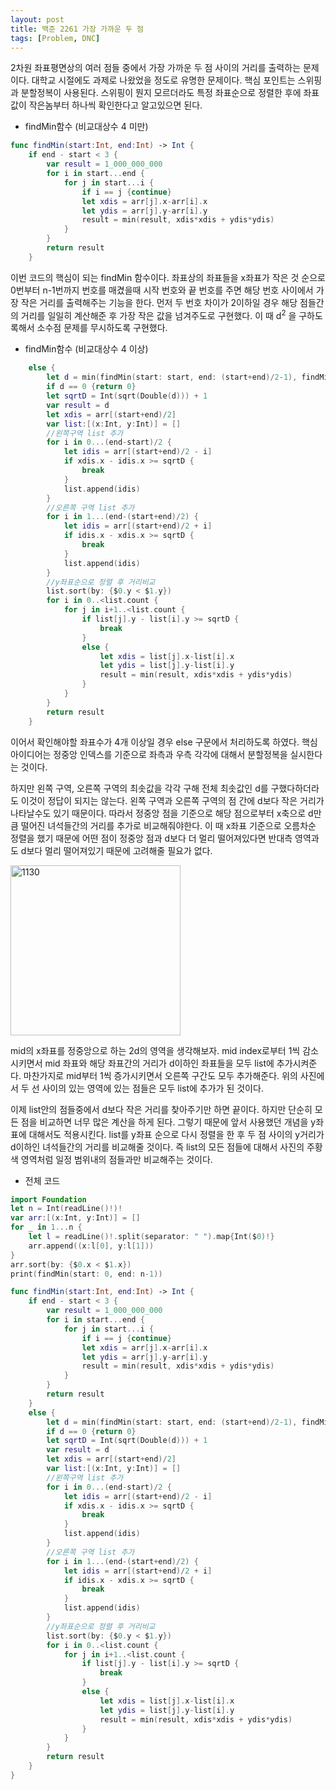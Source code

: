 ```yaml
---
layout: post
title: 백준 2261 가장 가까운 두 점
tags: [Problem, DNC]
---
```

2차원 좌표평면상의 여러 점들 중에서 가장 가까운 두 점 사이의 거리를 출력하는 문제이다. 대학교 시절에도 과제로 나왔었을 정도로 유명한 문제이다. 핵심 포인트는 스위핑과 분할정복이 사용된다. 스위핑이 뭔지 모르더라도 특정 좌표순으로 정렬한 후에 좌표값이 작은놈부터 하나씩 확인한다고 알고있으면 된다.

- findMin함수 (비교대상수 4 미만)
```swift
func findMin(start:Int, end:Int) -> Int {
    if end - start < 3 {
        var result = 1_000_000_000
        for i in start...end {
            for j in start...i {
                if i == j {continue}
                let xdis = arr[j].x-arr[i].x
                let ydis = arr[j].y-arr[i].y
                result = min(result, xdis*xdis + ydis*ydis)
            }
        }
        return result
    }
```
이번 코드의 핵심이 되는 findMin 함수이다. 좌표상의 좌표들을 x좌표가 작은 것 순으로 0번부터 n-1번까지 번호를 매겼을때 시작 번호와 끝 번호를 주면 해당 번호 사이에서 가장 작은 거리를 출력해주는 기능을 한다. 먼저 두 번호 차이가 2이하일 경우 해당 점들간의 거리를 일일히 계산해준 후 가장 작은 값을 넘겨주도로 구현했다. 이 때 d<sup>2</sup> 을 구하도록해서 소수점 문제를 무시하도록 구현했다.
- findMin함수 (비교대상수 4 이상)
```swift
    else {
        let d = min(findMin(start: start, end: (start+end)/2-1), findMin(start: (start+end)/2+1, end: end))
        if d == 0 {return 0}
        let sqrtD = Int(sqrt(Double(d))) + 1
        var result = d
        let xdis = arr[(start+end)/2]
        var list:[(x:Int, y:Int)] = []
        //왼쪽구역 list 추가
        for i in 0...(end-start)/2 {
            let idis = arr[(start+end)/2 - i]
            if xdis.x - idis.x >= sqrtD {
                break
            }
            list.append(idis)
        }
        //오른쪽 구역 list 추가
        for i in 1...(end-(start+end)/2) {
            let idis = arr[(start+end)/2 + i]
            if idis.x - xdis.x >= sqrtD {
                break
            }
            list.append(idis)
        }
        //y좌표순으로 정렬 후 거리비교
        list.sort(by: {$0.y < $1.y})
        for i in 0..<list.count {
            for j in i+1..<list.count {
                if list[j].y - list[i].y >= sqrtD {
                    break
                }
                else {
                    let xdis = list[j].x-list[i].x
                    let ydis = list[j].y-list[i].y
                    result = min(result, xdis*xdis + ydis*ydis)
                }
            }
        }
        return result
    }
```
이어서 확인해야할 좌표수가 4개 이상일 경우 else 구문에서 처리하도록 하였다. 핵심 아이디어는 정중앙 인덱스를 기준으로 좌측과 우측 각각에 대해서 분할정복을 실시한다는 것이다. 

하지만 왼쪽 구역, 오른쪽 구역의 최솟값을 각각 구해 전체 최솟값인 d를 구했다하더라도 이것이 정답이 되지는 않는다. 왼쪽 구역과 오른쪽 구역의 점 간에 d보다 작은 거리가 나타날수도 있기 때문이다. 따라서 정중앙 점을 기준으로 해당 점으로부터 x축으로 d만큼 떨어진 녀석들간의 거리를 추가로 비교해줘야한다. 이 때 x좌표 기준으로 오름차순 정렬을 했기 때문에 어떤 점이 정중앙 점과 d보다 더 멀리 떨어져있다면 반대측 영역과도 d보다 멀리 떨어져있기 때문에 고려해줄 필요가 없다.  

<img width="272" alt="1130" src="https://user-images.githubusercontent.com/78075226/119613749-68c32e80-be38-11eb-8e73-f8ae1adf6682.png">  

mid의 x좌표를 정중앙으로 하는 2d의 영역을 생각해보자. mid index로부터 1씩 감소시키면서 mid 좌표와 해당 좌표간의 거리가 d이하인 좌표들을 모두 list에 추가시켜준다. 마찬가지로 mid부터 1씩 증가시키면서 오른쪽 구간도 모두 추가해준다. 위의 사진에서 두 선 사이의 있는 영역에 있는 점들은 모두 list에 추가가 된 것이다.  

이제 list안의 점들중에서 d보다 작은 거리를 찾아주기만 하면 끝이다. 하지만 단순히 모든 점을 비교하면 너무 많은 계산을 하게 된다. 그렇기 때문에 앞서 사용했던 개념을 y좌표에 대해서도 적용시킨다. list를 y좌표 순으로 다시 정렬을 한 후 두 점 사이의 y거리가 d이하인 녀석들간의 거리를 비교해줄 것이다. 즉 list의 모든 점들에 대해서 사진의 주황색 영역처럼 일정 범위내의 점들과만 비교해주는 것이다.

- 전체 코드

```swift
import Foundation
let n = Int(readLine()!)!
var arr:[(x:Int, y:Int)] = []
for _ in 1...n {
    let l = readLine()!.split(separator: " ").map{Int($0)!}
    arr.append((x:l[0], y:l[1]))
}
arr.sort(by: {$0.x < $1.x})
print(findMin(start: 0, end: n-1))

func findMin(start:Int, end:Int) -> Int {
    if end - start < 3 {
        var result = 1_000_000_000
        for i in start...end {
            for j in start...i {
                if i == j {continue}
                let xdis = arr[j].x-arr[i].x
                let ydis = arr[j].y-arr[i].y
                result = min(result, xdis*xdis + ydis*ydis)
            }
        }
        return result
    }
    else {
        let d = min(findMin(start: start, end: (start+end)/2-1), findMin(start: (start+end)/2+1, end: end))
        if d == 0 {return 0}
        let sqrtD = Int(sqrt(Double(d))) + 1
        var result = d
        let xdis = arr[(start+end)/2]
        var list:[(x:Int, y:Int)] = []
        //왼쪽구역 list 추가
        for i in 0...(end-start)/2 {
            let idis = arr[(start+end)/2 - i]
            if xdis.x - idis.x >= sqrtD {
                break
            }
            list.append(idis)
        }
        //오른쪽 구역 list 추가
        for i in 1...(end-(start+end)/2) {
            let idis = arr[(start+end)/2 + i]
            if idis.x - xdis.x >= sqrtD {
                break
            }
            list.append(idis)
        }
        //y좌표순으로 정렬 후 거리비교
        list.sort(by: {$0.y < $1.y})
        for i in 0..<list.count {
            for j in i+1..<list.count {
                if list[j].y - list[i].y >= sqrtD {
                    break
                }
                else {
                    let xdis = list[j].x-list[i].x
                    let ydis = list[j].y-list[i].y
                    result = min(result, xdis*xdis + ydis*ydis)
                }
            }
        }
        return result
    }
}
```



